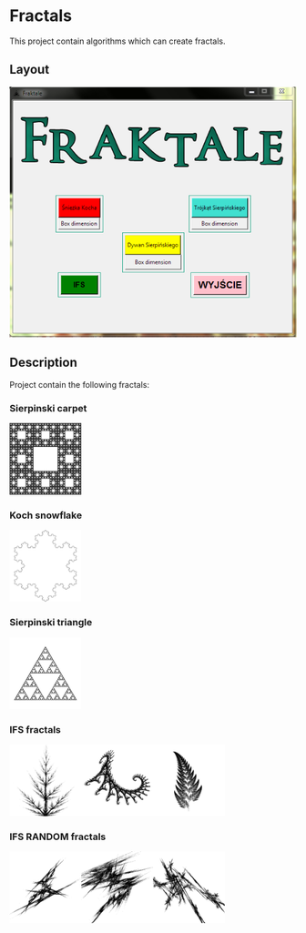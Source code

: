 # Fractals
This project contain algorithms which can create fractals.

## Layout
![game layout](https://raw.githubusercontent.com/Stanisz96/Fractals/master/RUN/dist/game.png)


## Description
Project contain the following fractals:

<h3>Sierpinski carpet</h3>
<img src="https://raw.githubusercontent.com/Stanisz96/Fractals/master/RUN/dist/dywan.png" height="25%" width="25%">
<h3>Koch snowflake</h3>
<img src="https://raw.githubusercontent.com/Stanisz96/Fractals/master/RUN/dist/sniezka.png" height="25%" width="25%">
<h3>Sierpinski triangle</h3>
<img src="https://raw.githubusercontent.com/Stanisz96/Fractals/master/RUN/dist/trojkat.png" height="25%" width="25%">
<h3>IFS fractals</h3>
<img src="https://raw.githubusercontent.com/Stanisz96/Fractals/master/RUN/dist/krzak.png" height="25%" width="25%"><img src="https://raw.githubusercontent.com/Stanisz96/Fractals/master/RUN/dist/smok.png" height="25%" width="25%"><img src="https://raw.githubusercontent.com/Stanisz96/Fractals/master/RUN/dist/paproc.png" height="25%" width="25%">
<h3>IFS RANDOM fractals</h3>
<img src="https://raw.githubusercontent.com/Stanisz96/Fractals/master/RUN/dist/random1.png" height="25%" width="25%"><img src="https://raw.githubusercontent.com/Stanisz96/Fractals/master/RUN/dist/random2.png" height="25%" width="25%"><img src="https://raw.githubusercontent.com/Stanisz96/Fractals/master/RUN/dist/random3.png" height="25%" width="25%">
